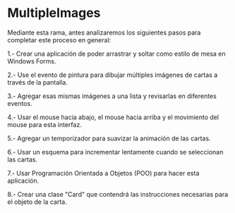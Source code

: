 # MultipleImages

Mediante esta rama, antes analizaremos los siguientes pasos para completar este proceso en general:

1.- Crear una aplicación de poder arrastrar y soltar como estilo de mesa en Windows Forms.

2.- Use el evento de pintura para dibujar múltiples imágenes de cartas a través de la pantalla.

3.- Agregar esas mismas imágenes a una lista y revisarlas en diferentes eventos.

4.- Usar el mouse hacia abajo, el mouse hacia arriba y el movimiento del mouse para esta interfaz.

5.- Agregar un temporizador para suavizar la animación de las cartas.

6.- Usar un esquema para incrementar lentamente cuando se seleccionan las cartas.

7.- Usar Programación Orientada a Objetos (POO) para hacer esta aplicación.

8.- Crear una clase "Card" que contendrá las instrucciones necesarias para el objeto de la carta.
